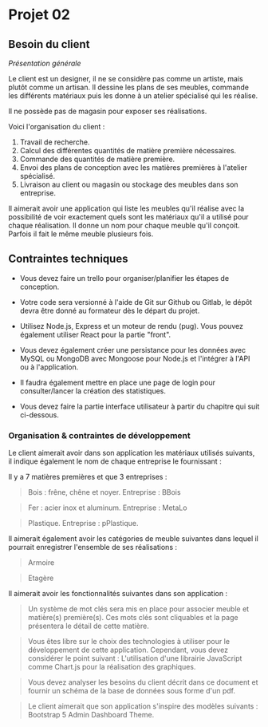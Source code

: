 # Projet 02

## Besoin du client

_Présentation générale_

Le client est un designer, il ne se considère pas comme un artiste, mais plutôt comme un artisan. Il dessine les plans de ses meubles, commande les différents matériaux puis les donne à un atelier spécialisé qui les réalise.

Il ne possède pas de magasin pour exposer ses réalisations.

Voici l'organisation du client :

1. Travail de recherche.
2. Calcul des différentes quantités de matière première nécessaires.
3. Commande des quantités de matière première.
4. Envoi des plans de conception avec les matières premières à l'atelier spécialisé.
5. Livraison au client ou magasin ou stockage des meubles dans son entreprise.

Il aimerait avoir une application qui liste les meubles qu'il réalise avec la possibilité de voir exactement quels sont les matériaux qu'il a utilisé pour chaque réalisation. Il donne un nom pour chaque meuble qu'il conçoit. Parfois il fait le même meuble plusieurs fois.

## Contraintes techniques

- Vous devez faire un trello pour organiser/planifier les étapes de conception.

- Votre code sera versionné à l'aide de Git sur Github ou Gitlab, le dépôt devra être donné au formateur dès le départ du projet.

- Utilisez Node.js, Express et un moteur de rendu (pug). Vous pouvez également utiliser React pour la partie "front".

- Vous devez également créer une persistance pour les données avec MySQL ou MongoDB avec Mongoose pour Node.js et l'intégrer à l'API ou à l'application.

- Il faudra également mettre en place une page de login pour consulter/lancer la création des statistiques.

- Vous devez faire la partie interface utilisateur à partir du chapitre qui suit ci-dessous.

### Organisation & contraintes de développement

Le client aimerait avoir dans son application les matériaux utilisés suivants, il indique également le nom de chaque entreprise le fournissant :

Il y a 7 matières premières et que 3 entreprises :

> Bois : frêne, chêne et noyer. Entreprise : BBois

> Fer : acier inox et aluminum. Entreprise : MetaLo

> Plastique. Entreprise : pPlastique.

Il aimerait également avoir les catégories de meuble suivantes dans lequel il pourrait enregistrer l'ensemble de ses réalisations :

> Armoire

> Etagère

Il aimerait avoir les fonctionnalités suivantes dans son application :

> Un système de mot clés sera mis en place pour associer meuble et matière(s) première(s). Ces mots clés sont cliquables et la page présentera le détail de cette matière.

> Vous êtes libre sur le choix des technologies à utiliser pour le développement de cette application. Cependant, vous devez considérer le point suivant :
> L'utilisation d'une librairie JavaScript comme Chart.js pour la réalisation des graphiques.

> Vous devez analyser les besoins du client décrit dans ce document et fournir un schéma de la base de données sous forme d'un pdf.

> Le client aimerait que son application s'inspire des modèles suivants : Bootstrap 5 Admin Dashboard Theme.
